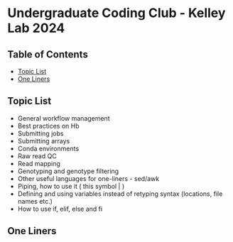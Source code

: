 Undergraduate Coding Club - Kelley Lab 2024
================

## Table of Contents

[//]: # (BEGIN automated TOC section, any edits will be overwritten on next source refresh)

* [Topic List](#topic-list)
* [One Liners](#one-liners)



## Topic List

- General workflow management
- Best practices on Hb
- Submitting jobs
- Submitting arrays
- Conda environments
- Raw read QC
- Read mapping
- Genotyping and genotype filtering
- Other useful languages for one-liners - sed/awk
- Piping, how to use it ( this symbol | )
- Defining and using variables instead of retyping syntax (locations, file names etc.)
- How to use if, elif, else and fi 


## One Liners
